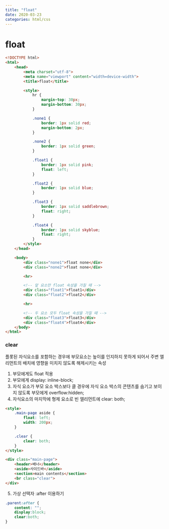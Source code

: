 ```yaml
---
title: "float"
date: 2020-03-23
categories: html/css
---
```


# float

```html
<!DOCTYPE html>
<html>
    <head>
        <meta charset="utf-8">
        <meta name="viewport" content="width=device-width">
        <title>float</title>

        <style>
            hr {
                margin-top: 30px;
                margin-bottom: 30px;
            }

            .none1 {
                border: 1px solid red;
                margin-bottom: 2px;
            }

            .none2 {
                border: 1px solid green;
            }

            .float1 {
                border: 1px solid pink;
                float: left;
            }

            .float2 {
                border: 1px solid blue;
            }

            .float3 {
                border: 1px solid saddlebrown;
                float: right;
            }

            .float4 {
                border: 1px solid skyblue;
                float: right;
            }
        </style>
    </head>

    <body>
        <div class="none1">float none</div>
        <div class="none2">float none</div>

        <hr>

        <!-- 앞 요소만 float 속성을 가질 때 -->
        <div class="float1">float1</div>
        <div class="float2">float2</div>

        <hr>

        <!-- 두 요소 모두 float 속성을 가질 때 -->
        <div class="float3">float3</div>
        <div class="float4">float4</div>
    </body>
</html>
```

### clear
플롯된 자식요소를 포함하는 경우에 부모요소는 높이를 인지하지 못하게 되어서 주변 엘리먼트의 배치에 영향을 미치지 않도록 해제시키는 속성

1. 부모에게도 float 적용
2. 부모에게 display: inline-block;
3. 자식 요소가 부모 요소 박스보다 클 경우에 자식 요소 박스의 콘텐츠를 숨기고 보이지 않도록 부모에게 overflow:hidden;
4. 자식요소의 마지막에 형제 요소로 빈 엘리먼트에 clear: both;

```html
<style>
    .main-page aside {
        float: left;
        width: 200px;
    }

    .clear {
        clear: both;
    }
</style>

<div class="main-page">
    <header>배너</header>
    <aside>사이드바</aside>
    <section>main contents</section>
    <br class="clear">
</div>
```

5. 가상 선택자 :after 이용하기

```css
.parent:after { 
    content: ""; 
    display:block; 
    clear:both; 
}
```